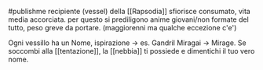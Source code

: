 #publishme 
recipiente (vessel) della [[Rapsodia]]
sfiorisce consumato, vita media accorciata. per questo si prediligono anime giovani/non formate del tutto, peso greve da portare. (maggiorenni ma qualche eccezione c'e')

Ogni vessillo ha un Nome, ispirazione -> es. Gandril Miragai -> Mirage. Se soccombi alla [[tentazione]], la [[nebbia]] ti possiede e dimentichi il tuo vero nome. 